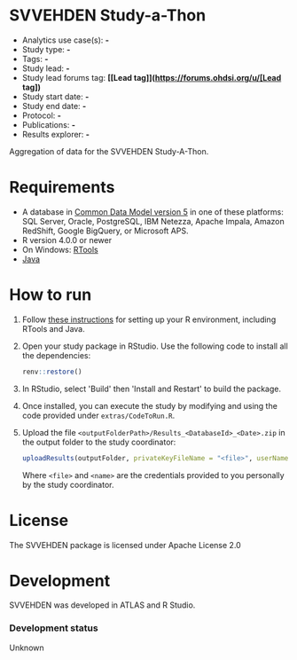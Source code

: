 SVVEHDEN Study-a-Thon
==============================

- Analytics use case(s): **-**
- Study type: **-**
- Tags: **-**
- Study lead: **-**
- Study lead forums tag: **[[Lead tag]](https://forums.ohdsi.org/u/[Lead tag])**
- Study start date: **-**
- Study end date: **-**
- Protocol: **-**
- Publications: **-**
- Results explorer: **-**

Aggregation of data for the SVVEHDEN Study-A-Thon.

Requirements
============

- A database in [Common Data Model version 5](https://github.com/OHDSI/CommonDataModel) in one of these platforms: SQL Server, Oracle, PostgreSQL, IBM Netezza, Apache Impala, Amazon RedShift, Google BigQuery, or Microsoft APS.
- R version 4.0.0 or newer
- On Windows: [RTools](http://cran.r-project.org/bin/windows/Rtools/)
- [Java](http://java.com)

How to run
==========
1. Follow [these instructions](https://ohdsi.github.io/Hades/rSetup.html) for setting up your R environment, including RTools and Java. 

2. Open your study package in RStudio. Use the following code to install all the dependencies:

	```r
	renv::restore()
	```

3. In RStudio, select 'Build' then 'Install and Restart' to build the package.

4. Once installed, you can execute the study by modifying and using the code provided under `extras/CodeToRun.R`.

5. Upload the file ```<outputFolderPath>/Results_<DatabaseId>_<Date>.zip``` in the output folder to the study coordinator:

	```r
	uploadResults(outputFolder, privateKeyFileName = "<file>", userName = "<name>")
	```
	Where ```<file>``` and ```<name>``` are the credentials provided to you personally by the study coordinator.

License
=======
The SVVEHDEN package is licensed under Apache License 2.0

Development
===========
SVVEHDEN was developed in ATLAS and R Studio.

### Development status

Unknown
